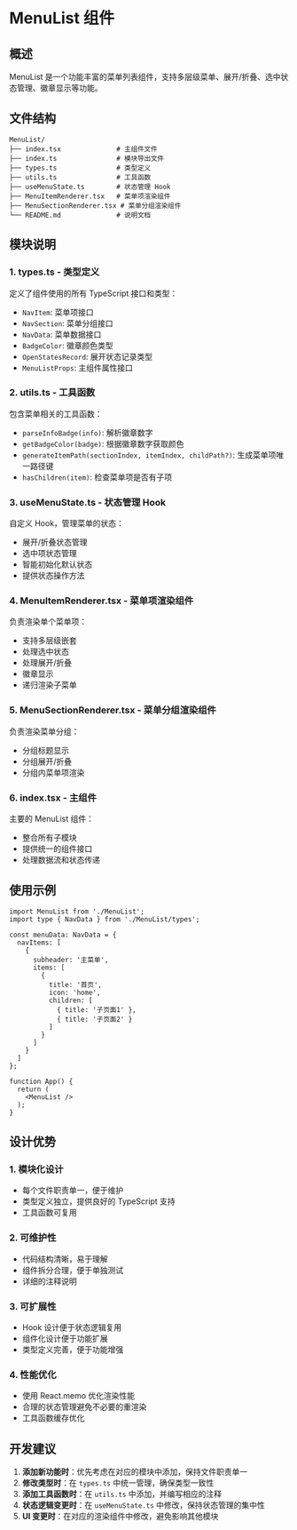 # MenuList 组件

## 概述

MenuList 是一个功能丰富的菜单列表组件，支持多层级菜单、展开/折叠、选中状态管理、徽章显示等功能。

## 文件结构

```
MenuList/
├── index.tsx              # 主组件文件
├── index.ts               # 模块导出文件
├── types.ts               # 类型定义
├── utils.ts               # 工具函数
├── useMenuState.ts        # 状态管理 Hook
├── MenuItemRenderer.tsx   # 菜单项渲染组件
├── MenuSectionRenderer.tsx # 菜单分组渲染组件
└── README.md              # 说明文档
```

## 模块说明

### 1. types.ts - 类型定义

定义了组件使用的所有 TypeScript 接口和类型：

- `NavItem`: 菜单项接口
- `NavSection`: 菜单分组接口
- `NavData`: 菜单数据接口
- `BadgeColor`: 徽章颜色类型
- `OpenStatesRecord`: 展开状态记录类型
- `MenuListProps`: 主组件属性接口

### 2. utils.ts - 工具函数

包含菜单相关的工具函数：

- `parseInfoBadge(info)`: 解析徽章数字
- `getBadgeColor(badge)`: 根据徽章数字获取颜色
- `generateItemPath(sectionIndex, itemIndex, childPath?)`: 生成菜单项唯一路径键
- `hasChildren(item)`: 检查菜单项是否有子项

### 3. useMenuState.ts - 状态管理 Hook

自定义 Hook，管理菜单的状态：

- 展开/折叠状态管理
- 选中项状态管理
- 智能初始化默认状态
- 提供状态操作方法

### 4. MenuItemRenderer.tsx - 菜单项渲染组件

负责渲染单个菜单项：

- 支持多层级嵌套
- 处理选中状态
- 处理展开/折叠
- 徽章显示
- 递归渲染子菜单

### 5. MenuSectionRenderer.tsx - 菜单分组渲染组件

负责渲染菜单分组：

- 分组标题显示
- 分组展开/折叠
- 分组内菜单项渲染

### 6. index.tsx - 主组件

主要的 MenuList 组件：

- 整合所有子模块
- 提供统一的组件接口
- 处理数据流和状态传递

## 使用示例

```tsx
import MenuList from './MenuList';
import type { NavData } from './MenuList/types';

const menuData: NavData = {
  navItems: [
    {
      subheader: '主菜单',
      items: [
        {
          title: '首页',
          icon: 'home',
          children: [
            { title: '子页面1' },
            { title: '子页面2' }
          ]
        }
      ]
    }
  ]
};

function App() {
  return (
    <MenuList />
  );
}
```

## 设计优势

### 1. 模块化设计
- 每个文件职责单一，便于维护
- 类型定义独立，提供良好的 TypeScript 支持
- 工具函数可复用

### 2. 可维护性
- 代码结构清晰，易于理解
- 组件拆分合理，便于单独测试
- 详细的注释说明

### 3. 可扩展性
- Hook 设计便于状态逻辑复用
- 组件化设计便于功能扩展
- 类型定义完善，便于功能增强

### 4. 性能优化
- 使用 React.memo 优化渲染性能
- 合理的状态管理避免不必要的重渲染
- 工具函数缓存优化

## 开发建议

1. **添加新功能时**：优先考虑在对应的模块中添加，保持文件职责单一
2. **修改类型时**：在 `types.ts` 中统一管理，确保类型一致性
3. **添加工具函数时**：在 `utils.ts` 中添加，并编写相应的注释
4. **状态逻辑变更时**：在 `useMenuState.ts` 中修改，保持状态管理的集中性
5. **UI 变更时**：在对应的渲染组件中修改，避免影响其他模块